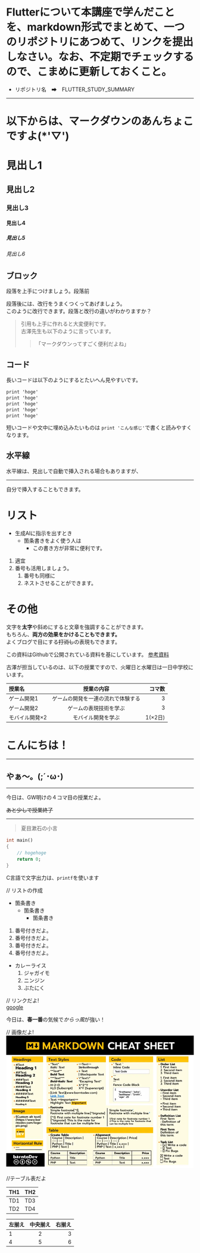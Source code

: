 # Flutterについて本講座で学んだことを、markdown形式でまとめて、一つのリポジトリにあつめて、リンクを提出しなさい。なお、不定期でチェックするので、こまめに更新しておくこと。
- リポジトリ名　➡　FLUTTER_STUDY_SUMMARY
---

# 以下からは、マークダウンのあんちょこですよ(*'▽')

# 見出し1
## 見出し2
### 見出し3
#### 見出し4
##### 見出し5
###### 見出し6

## ブロック

段落を上手につけましょう。段落前

段落後には、改行をうまくつくってあげましょう。  
このように改行できます。段落と改行の違いがわかりますか？  
> 引用も上手に作れると大変便利です。  
> 古澤先生も以下のように言っています。
>> 「マークダウンってすごく便利だよね」

## コード

長いコードは以下のようにするとたいへん見やすいです。  
```
print 'hoge'  
print 'hoge'  
print 'hoge'  
print 'hoge'  
print 'hoge'  
```
短いコードや文中に埋め込みたいものは `print 'こんな感じ'`で書くと読みやすくなります。

## 水平線
水平線は、見出しで自動で挿入される場合もありますが、
_______________________________________________
自分で挿入することもできます。

# リスト
- 生成AIに指示を出すとき
    - 箇条書きをよく使う人は
        - この書き方が非常に便利です。

1. 適宜
2. 番号も活用しましょう。
    1. 番号も同様に
    2. ネストさせることができます。

# その他

文字を**太字**や斜めにすると文章を強調することができます。  
もちろん、__両方の効果をかけることもできます。__  
よくブログで目にする~~打消し~~の表現もできます。

この資料はGithubで公開されている資料を基にしています。
[参考資料](https://gist.github.com/mignonstyle/083c9e1651d7734f84c99b8cf49d57fa)

古澤が担当しているのは、以下の授業ですので、火曜日と水曜日は一日中学校にいます。

| 授業名 | 授業の内容 | コマ数 |
|:---|:---:|---:|
|ゲーム開発1 |ゲームの開発を一連の流れで体験する |3 |
|ゲーム開発2 |ゲームの表現技術を学ぶ |3 |
|モバイル開発×2 |モバイル開発を学ぶ |1(×2日)|




# こんにちは！
---
## やぁ～。(;´･ω･)
___
今日は、GW明けの４コマ目の授業だよ。

~~あと少しで授業終了~~
***
> 夏目漱石の小言


``` dart //半角スペースにプログラミング言語を入れると色が変わる
int main()
{
    // hogehoge
    return 0;
}
```

C言語で文字出力は、`printf`を使います

// リストの作成

- 箇条書き
  - 箇条書き
    - 箇条書き

1. 番号付きだよ。
1. 番号付きだよ。
1. 番号付きだよ。
1. 番号付きだよ。

- カレーライス
  1. ジャガイモ
  1. ニンジン
  1. ぶたにく

// リンクだよ!  
[google](https://www.google.co.jp/)

今日は、**春一番**の気候で*からっ風*が強い！

// 画像だよ!  
![マークダウン記法のチートシート](images/img_markdown.png)

//テーブル表だよ

| TH1 | TH2 |
|---- |---- |
| TD1 | TD3 |
| TD2 | TD4 |


| 左揃え | 中央揃え | 右揃え |
|:---    |:---:    |---:   |
|1       |2        |3      |
|4       |5        |6      |